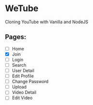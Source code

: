# WeTube

Cloning YouTube with Vanilla and NodeJS

## Pages:

- [ ] Home
- [x] Join
- [ ] Login
- [ ] Search
- [ ] User Detail
- [ ] Edit Profile
- [ ] Change Password
- [ ] Upload
- [ ] Video Detail
- [ ] Edit Video